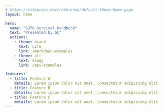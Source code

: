 ```yaml
---
# https://vitepress.dev/reference/default-theme-home-page
layout: home

hero:
  name: "SJTU Survival Handbook"
  text: "Presented by GC"
  actions:
    - theme: brand
      text: Life
      link: /markdown-examples
    - theme: alt
      text: Study
      link: /api-examples

features:
  - title: Feature A
    details: Lorem ipsum dolor sit amet, consectetur adipiscing elit
  - title: Feature B
    details: Lorem ipsum dolor sit amet, consectetur adipiscing elit
  - title: Feature C
    details: Lorem ipsum dolor sit amet, consectetur adipiscing elit
---
```


